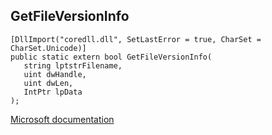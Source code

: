 ## GetFileVersionInfo

```
[DllImport("coredll.dll", SetLastError = true, CharSet = CharSet.Unicode)]
public static extern bool GetFileVersionInfo(
   string lptstrFilename,
   uint dwHandle,
   uint dwLen,
   IntPtr lpData
);
```

[Microsoft documentation](https://docs.microsoft.com/en-us/windows/win32/api/winver/nf-winver-getfileversioninfoa)
